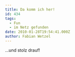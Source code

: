 ```yaml
---
title: Da komm ich her!
id: 434
tags:
  - Fun
  - im Netz gefunden
date: 2010-01-28T19:54:41.000Z
author: Fabian Wetzel
---
```


…und stolz drauf!
  <div style="padding-bottom: 0px; margin: 0px; padding-left: 0px; padding-right: 0px; display: inline; float: none; padding-top: 0px" id="scid:5737277B-5D6D-4f48-ABFC-DD9C333F4C5D:9ac9081d-ca7c-4bf3-8b93-0ab38d940c3f" class="wlWriterEditableSmartContent"><div><object width="425" height="355"><param name="movie" value="http://www.youtube.com/v/VkvWIwEyPkQ&amp;hl=en"></param><embed src="http://www.youtube.com/v/VkvWIwEyPkQ&amp;hl=en" type="application/x-shockwave-flash" width="425" height="355"></embed></object></div></div>


